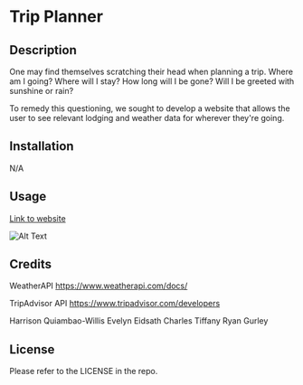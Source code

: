# Trip Planner 

## Description

One may find themselves scratching their head when planning a trip. Where am I going? Where will I stay? How long will I be gone? Will I be greeted with sunshine or rain?

To remedy this questioning, we sought to develop a website that allows the user to see relevant lodging and weather data for wherever they're going.

## Installation

N/A

## Usage

[Link to website](https://harrisqwillis.github.io/Trip-Planner/)

![Alt Text](assets/WebsiteScreenshot.png "Website Screenshot")

## Credits

WeatherAPI
https://www.weatherapi.com/docs/

TripAdvisor API
https://www.tripadvisor.com/developers

Harrison Quiambao-Willis
Evelyn Eidsath 
Charles Tiffany
Ryan Gurley

## License

Please refer to the LICENSE in the repo.